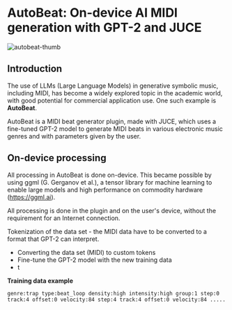 # AutoBeat: On-device AI MIDI generation with GPT-2 and JUCE
![autobeat-thumb](https://github.com/user-attachments/assets/a138eb79-4f50-43f9-bc37-a69c45f4d17e)
## Introduction
The use of LLMs (Large Language Models) in generative symbolic music, including MIDI, has become a widely explored topic in the academic world, with good potential for commercial application use. 
One such example is **AutoBeat**. 

AutoBeat is a MIDI beat generator plugin, made with JUCE, which uses a fine-tuned GPT-2 model to generate MIDI beats in various electronic music genres and with parameters given by the user. 

## On-device processing
All processing in AutoBeat is done on-device. This became possible by using ggml (G. Gerganov et al.), a tensor library for machine learning to enable large models and high performance on commodity hardware (https://ggml.ai).

All processing is done in the plugin and on the user's device, without the requirement for an Internet connection.

Tokenization of the data set - the MIDI data have to be converted to a format that GPT-2 can interpret. 

* Converting the data set (MIDI) to custom tokens
* Fine-tune the GPT-2 model with the new training data
* t

**Training data example**

`genre:trap type:beat_loop density:high intensity:high group:1 step:0 track:4 offset:0 velocity:84 step:4 track:4 offset:0 velocity:84 .....`
